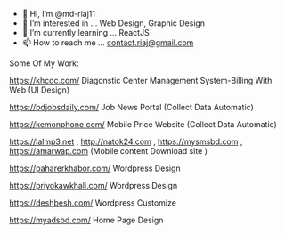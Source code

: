 - 👋 Hi, I’m @md-riaj11
- 👀 I’m interested in ... Web Design, Graphic Design
- 🌱 I’m currently learning ... ReactJS
- 📫 How to reach me ... contact.riaj@gmail.com

Some Of My Work:

https://khcdc.com/ Diagonstic Center Management System-Billing With Web (UI Design)

https://bdjobsdaily.com/ Job News Portal (Collect Data Automatic)

https://kemonphone.com/ Mobile Price Website (Collect Data Automatic)

https://lalmp3.net , http://natok24.com , https://mysmsbd.com , https://amarwap.com (Mobile content Download site )

https://paharerkhabor.com/ Wordpress Design

https://priyokawkhali.com/ Wordpress Design

https://deshbesh.com/ Wordpress Customize 

https://myadsbd.com/ Home Page Design 
